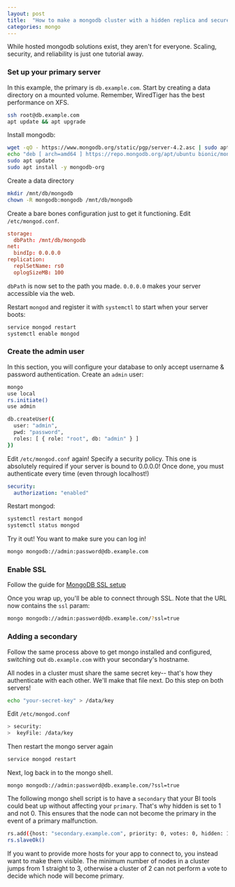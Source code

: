 ```yaml
---
layout: post
title:  "How to make a mongodb cluster with a hidden replica and secure with SSL"
categories: mongo
---
```

While hosted mongodb solutions exist, they aren't for everyone. Scaling, security, and reliability is just one tutorial away.
<!--more-->

### Set up your primary server

In this example, the primary is `db.example.com`. Start by creating a data directory on a mounted volume. Remember, WiredTiger has the best performance on XFS.

``` bash
ssh root@db.example.com
apt update && apt upgrade
```

Install mongodb:

``` bash
wget -qO - https://www.mongodb.org/static/pgp/server-4.2.asc | sudo apt-key add -
echo "deb [ arch=amd64 ] https://repo.mongodb.org/apt/ubuntu bionic/mongodb-org/4.2 multiverse" | sudo tee /etc/apt/sources.list.d/mongodb-org-4.2.list
sudo apt update
sudo apt install -y mongodb-org
```

Create a data directory
``` bash
mkdir /mnt/db/mongodb
chown -R mongodb:mongodb /mnt/db/mongodb
```

Create a bare bones configuration just to get it functioning. Edit `/etc/mongod.conf`.

``` conf
storage:
  dbPath: /mnt/db/mongodb
net:
  bindIp: 0.0.0.0
replication:
  replSetName: rs0
  oplogSizeMB: 100
```

`dbPath` is now set to the path you made. `0.0.0.0` makes your server accessible via the web.

Restart `mongod` and register it with `systemctl` to start when your server boots:

``` bash
service mongod restart
systemctl enable mongod
```

### Create the admin user

In this section, you will configure your database to only accept username & password authentication. Create an `admin` user:

``` bash
mongo
use local
rs.initiate()
use admin

db.createUser({
  user: "admin",
  pwd: "password",
  roles: [ { role: "root", db: "admin" } ]
})
```

Edit `/etc/mongod.conf` again! Specify a security policy. This one is absolutely required if your server is bound to 0.0.0.0! Once done, you must authenticate every time (even through localhost!)

``` yaml
security:
  authorization: "enabled"
```

Restart mongod:

``` bash
systemctl restart mongod
systemctl status mongod
```

Try it out! You want to make sure you can log in!

``` bash
mongo mongodb://admin:password@db.example.com
```

### Enable SSL

Follow the guide for [MongoDB SSL setup](/mongodb-ssl-setup)

Once you wrap up, you'll be able to connect through SSL. Note that the URL now contains the `ssl` param:

``` bash
mongo mongodb://admin:password@db.example.com/?ssl=true
```

### Adding a secondary

Follow the same process above to get mongo installed and configured, switching out `db.example.com` with your secondary's hostname. 

All nodes in a cluster must share the same secret key-- that's how they authenticate with each other. We'll make that file next. Do this step on both servers!

``` bash
echo "your-secret-key" > /data/key
```

Edit `/etc/mongod.conf`

``` bash
> security:
>  keyFile: /data/key
```

Then restart the mongo server again

``` bash
service mongod restart
```

Next, log back in to the mongo shell.

```
mongo mongodb://admin:password@db.example.com/?ssl=true
```

The following mongo shell script is to have a `secondary` that your BI tools could beat up without affecting your `primary`. That's why hidden is set to 1 and not 0. This ensures that the node can not become the primary in the event of a primary malfunction.

``` bash
rs.add({host: "secondary.example.com", priority: 0, votes: 0, hidden: 1})
rs.slaveOk()
```

If you want to provide more hosts for your app to connect to, you instead want to make them visible. The minimum number of nodes in a cluster jumps from 1 straight to 3, otherwise a cluster of 2 can not perform a vote to decide which node will become primary.
